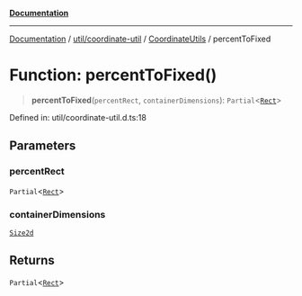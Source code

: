 [**Documentation**](../../../../../index.md)

***

[Documentation](../../../../../index.md) / [util/coordinate-util](../../../index.md) / [CoordinateUtils](../index.md) / percentToFixed

# Function: percentToFixed()

> **percentToFixed**(`percentRect`, `containerDimensions`): `Partial`\<[`Rect`](../../../../../perspective-client/type-aliases/Rect.md)\>

Defined in: util/coordinate-util.d.ts:18

## Parameters

### percentRect

`Partial`\<[`Rect`](../../../../../perspective-client/type-aliases/Rect.md)\>

### containerDimensions

[`Size2d`](../../../../../perspective-client/interfaces/Size2d.md)

## Returns

`Partial`\<[`Rect`](../../../../../perspective-client/type-aliases/Rect.md)\>
